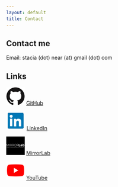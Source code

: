 ```yaml
---
layout: default
title: Contact
---
```


## Contact me

Email: stacia (dot) near (at) gmail (dot) com

## Links

![](assets/giticon.png) [GitHub](https://github.com/nearsr)

![](assets/linkedinicon.png) [LinkedIn](https://www.linkedin.com/in/stacianear)

![](assets/mirrorlabicon.png) [MirrorLab](http://mirrorlab.mines.edu/)

![](assets/youtubeicon.png) [YouTube](https://www.youtube.com/channel/UCHZ-uo8HJ0QvePcs6BR177A)


